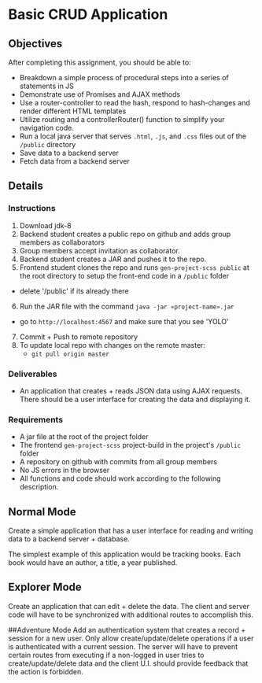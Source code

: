 # Basic CRUD Application

## Objectives

After completing this assignment, you should be able to:

* Breakdown a simple process of procedural steps into a series of statements in JS
* Demonstrate use of Promises and AJAX methods
* Use a router-controller to read the hash, respond to hash-changes and render different HTML templates
* Utilize routing and a controllerRouter() function to simplify your navigation code.
* Run a local java server that serves `.html`, `.js`, and `.css` files out of the `/public` directory
* Save data to a backend server
* Fetch data from a backend server

## Details

### Instructions

1. Download jdk-8
2. Backend student creates a public repo on github and adds group members as collaborators
3. Group members accept invitation as collaborator.
4. Backend student creates a JAR and pushes it to the repo.
5. Frontend student clones the repo and runs `gen-project-scss public` at the root directory to setup the front-end code in a `/public` folder
  - delete '/public' if its already there
6. Run the JAR file with the command `java -jar «project-name».jar`
  - go to `http://localhost:4567` and make sure that you see 'YOLO'
7. Commit + Push to remote repository
8. To update local repo with changes on the remote master: 
   - `git pull origin master`

### Deliverables

* An application that creates + reads JSON data using AJAX requests. There should be a user interface for creating the data and displaying it.

### Requirements

* A jar file at the root of the project folder
* The frontend `gen-project-scss` project-build in the project's `/public` folder
* A repository on github with commits from all group members
* No JS errors in the browser
* All functions and code should work according to the following description.

## Normal Mode

Create a simple application that has a user interface for reading and writing data to a backend server + database.

The simplest example of this application would be tracking books. Each book would have an author, a title, a year published.

## Explorer Mode
Create an application that can edit + delete the data. The client and server code will have to be synchronized with additional routes to accomplish this.

##Adventure Mode
Add an authentication system that creates a record + session for a new user. Only allow create/update/delete operations if a user is authenticated with a current session. The server will have to prevent certain routes from executing if a non-logged in user tries to create/update/delete data and the client U.I. should provide feedback that the action is forbidden.
